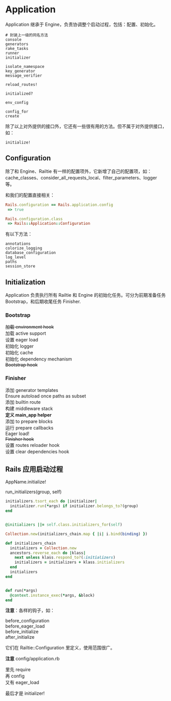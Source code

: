 # Application

Application 继承于 Engine，负责协调整个启动过程，包括：配置、初始化。

```
# 封装上一级的同名方法
console
generators
rake_tasks
runner
initializer

isolate_namespace
key_generator
message_verifier

reload_routes!

initialized?

env_config

config_for
create
```

除了以上对外提供的接口外，它还有一些很有用的方法。但不属于对外提供接口，如：

```
initialize!
```

## Configuration

除了和 Engine、Railtie 有一样的配置项外，它新增了自己的配置项，如：cache_classes、consider_all_requests_local、filter_parameters、logger 等。

和我们的配置直接相关：

```ruby
Rails.configuration == Rails.application.config
 => true

Rails.configuration.class                      
 => Rails::Application::Configuration
```

有以下方法：

```
annotations
colorize_logging
database_configuration
log_level
paths
session_store
```

## Initialization

Application 负责执行所有 Railtie 和 Engine 的初始化任务。可分为前期准备任务 Bootstrap，和后期收尾任务 Finisher.

### Bootstrap

~~加载 environment hook~~  
加载 active support  
设置 eager load  
初始化 logger  
初始化 cache  
初始化 dependency mechanism  
~~Bootstrap hook~~

### Finisher

添加 generator templates  
Ensure autoload once paths as subset  
添加 builtin route  
构建 middleware stack  
**定义 main_app helper**  
添加 to prepare blocks  
运行 prepare callbacks  
Eager load!  
~~Finisher hook~~  
设置 routes reloader hook  
设置 clear dependencies hook

## Rails 应用启动过程

AppName.initialize!

run_initializers(group, self)

```ruby
initializers.tsort_each do |initializer|
  initializer.run(*args) if initializer.belongs_to?(group)
end


@initializers ||= self.class.initializers_for(self)

Collection.new(initializers_chain.map { |i| i.bind(binding) })

def initializers_chain
  initializers = Collection.new
  ancestors.reverse_each do |klass|
    next unless klass.respond_to?(:initializers)
    initializers = initializers + klass.initializers
  end
  initializers
end


def run(*args)
  @context.instance_exec(*args, &block)
end
```

**注意**：各样的钩子，如：

before_configuration  
before_eager_load  
before_initialize  
after_initialize

它们在 Railtie::Configuration 里定义，使用范围很广。

**注意** config/application.rb

里先 require  
再 config  
又有 eager_load

最后才是 initializer!

